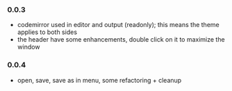 ### 0.0.3
- codemirror used in editor and output (readonly); this means the theme applies to both sides
- the header have some enhancements, double click on it to maximize the window

### 0.0.4
- open, save,  save as in menu, some refactoring + cleanup
